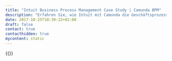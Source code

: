 ```yaml
---
title: "Intuit Business Process Management Case Study | Camunda BPM"
description: "Erfahren Sie, wie Intuit mit Camunda die Geschäftsprozessautomatisierung organisiert und die Effizienz im Unternehmen gesteigert hat. Camunda ist der Marktführer für Workflow-Automatisierung basierend auf Java und BPMN 2.0."
date: 2017-10-25T10:39:22+02:00
draft: false
contact: true
contacthidden: true
mycontent: static
---
```

{{<case-study-single
company="Intuit"
companydescription="<p>Intuit’s mission is to Power Prosperity Around the World. Its global products and platforms, including TurboTax, QuickBooks, Mint and Turbo, are designed to empower consumers, self-employed, and small businesses to improve their financial lives, finding them more money with the least amount of work, while giving them complete confidence in their actions and decisions. Intuit's innovative ecosystem of financial management solutions serves partners and 46 million customers worldwide, unleashing the power of many for the prosperity of one. For the latest news and in-depth information about Intuit and its brands, visit Intuit.com and follow us on Facebook.</p>"
customerquote=""
teaser=""
usecase=""
videolink=""
logo="//images.ctfassets.net/vpidbgnakfvf/23LBl54UwIUcEEqqU64KwG/b7b04ad54d65608853b11cb2a237c2ee/logo-intuit-preferred.svg"
pdf=""
thumbnail="">}}